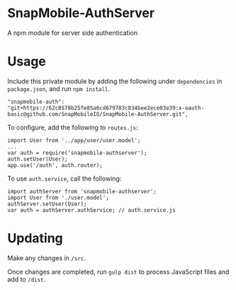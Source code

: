 # SnapMobile-AuthServer
A npm module for server side authentication

# Usage

Include this private module by adding the following under `dependencies` in `package.json`, and run `npm install`.

    "snapmobile-auth": "git+https://62c8578b25fe85a6cd679783c834bee2ece03e39:x-oauth-basic@github.com/SnapMobileIO/SnapMobile-AuthServer.git",

To configure, add the following to `routes.js`:

```
import User from '../app/user/user.model';
...
var auth = require('snapmobile-authserver');
auth.setUser(User);
app.use('/auth', auth.router);
```

To use `auth.service`, call the following:

```
import authServer from 'snapmobile-authserver';
import User from './user.model';
authServer.setUser(User);
var auth = authServer.authService; // auth.service.js
```

# Updating

Make any changes in `/src`.

Once changes are completed, run `gulp dist` to process JavaScript files and add to `/dist`.

